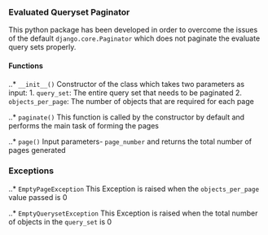 ### Evaluated Queryset Paginator

This python package has been developed in order to overcome the issues of the default `django.core.Paginator` which does not paginate the evaluate query sets properly.

#### Functions

..* `__init__()`
    Constructor of the class which takes two parameters as input:
    1. `query_set`: The entire query set that needs to be paginated
    2. `objects_per_page`: The number of objects that are required for each page

..* `paginate()`
    This function is called by the constructor by default and performs the main task of forming the pages

..* `page()`
    Input parameters- `page_number` and returns the total number of pages generated


### Exceptions

..* `EmptyPageException`
    This Exception is raised when the `objects_per_page` value passed is 0

..* `EmptyQuerysetException`
    This Exception is raised when the total number of objects in the `query_set` is 0
